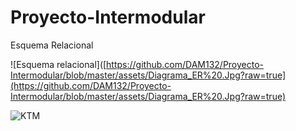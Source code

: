 # Proyecto-Intermodular

Esquema Relacional 
  
  ![Esquema relacional]([https://github.com/DAM132/Proyecto-Intermodular/blob/master/assets/Diagrama_ER%20.Jpg?raw=true](https://github.com/DAM132/Proyecto-Intermodular/blob/master/assets/Diagrama_ER%20.Jpg?raw=true)
  
   ![KTM](https://github.com/DAM132/Proyecto-Intermodular/blob/master/assets/ktm.jpg?raw=true)
   
   
   
  
  
  
